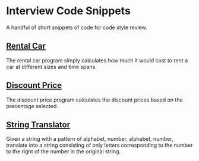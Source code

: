 # Interview Code Snippets
A handful of short snippets of code for code style review.

## [Rental Car](https://github.com/AvidCuberCoding/InterviewCodeSnippets/blob/main/RentalCar.html)
The rental car program simply calculates how much it would cost to rent a car at different sizes and time spans.

## [Discount Price](https://github.com/AvidCuberCoding/InterviewCodeSnippets/blob/main/DiscountPrice.html)
The discount price program calculates the discount prices based on the precentage selected.

## [String Translator](https://github.com/AvidCuberCoding/InterviewCodeSnippets/blob/main/StringTranslator.cs)
Given a string with a pattern of alphabet, number, alphabet, number, translate into a string consisting of only letters 
corresponding to the number to the right of the number in the original string.
